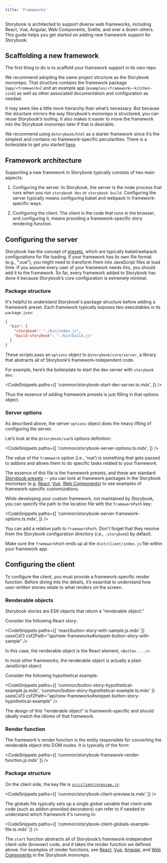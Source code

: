 ```yaml
---
title: 'Frameworks'
---
```


Storybook is architected to support diverse web frameworks, including React, Vue, Angular, Web Components, Svelte, and over a dozen others. This guide helps you get started on adding new framework support for Storybook.

## Scaffolding a new framework

The first thing to do is to scaffold your framework support in its own repo.

We recommend adopting the same project structure as the Storybook monorepo. That structure contains the framework package (`app/<framework>`) and an example app (`examples/<framework>-kitchen-sink`) as well as other associated documentation and configuration as needed.

It may seem like a little more hierarchy than what’s necessary. But because the structure mirrors the way Storybook’s monorepo is structured, you can reuse Storybook’s tooling. It also makes it easier to move the framework into the Storybook monorepo later if that is desirable.

We recommend using `@storybook/html` as a starter framework since it’s the simplest and contains no framework-specific peculiarities. There is a boilerplate to get you started [here](https://github.com/CodeByAlex/storybook-framework-boilerplate).

## Framework architecture

Supporting a new framework in Storybook typically consists of two main aspects:

1. Configuring the server. In Storybook, the server is the node process that runs when you run `storybook dev` or `storybook build`. Configuring the server typically means configuring babel and webpack in framework-specific ways.

2. Configuring the client. The client is the code that runs in the browser, and configuring it, means providing a framework-specific story rendering function.

## Configuring the server

Storybook has the concept of [presets](../addons/writing-presets.md), which are typically babel/webpack configurations for file loading. If your framework has its own file format (e.g., “.vue”), you might need to transform them into JavaScript files at load time. If you assume every user of your framework needs this, you should add it to the framework. So far, every framework added to Storybook has done it because Storybook’s core configuration is extremely minimal.

### Package structure

It's helpful to understand Storybook's package structure before adding a framework preset. Each framework typically exposes two executables in its `package.json`:

```json
{
  "bin": {
    "storybook": "./bin/index.js",
    "build-storybook": "./bin/build.js"
  }
}
```

These scripts pass an `options` object to `@storybook/core/server`, a library that abstracts all of Storybook’s framework-independent code.

For example, here’s the boilerplate to start the dev server with `storybook dev`:

<CodeSnippets
paths={[
'common/storybook-start-dev-server.ts.mdx',
]}
/>

Thus the essence of adding framework presets is just filling in that options object.

### Server options

As described above, the server `options` object does the heavy lifting of configuring the server.

Let’s look at the `@storybook/vue`’s options definition:

<CodeSnippets
paths={[
'common/storybook-server-options.ts.mdx',
]}
/>

The value of the `framework` option (i.e., ‘vue’) is something that gets passed to addons and allows them to do specific tasks related to your framework.

The essence of this file is the framework presets, and these are standard [Storybook presets](../addons/writing-presets.md) -- you can look at framework packages in the Storybook monorepo (e.g. [React](https://github.com/storybookjs/storybook/blob/main/app/react/src/server/options.ts), [Vue](https://github.com/storybookjs/storybook/blob/main/app/vue/src/server/options.ts), [Web Components](https://github.com/storybookjs/storybook/blob/main/app/web-components/src/server/options.ts)) to see examples of framework-specific customizations.

While developing your custom framework, not maintained by Storybook, you can specify the path to the location file with the `frameworkPath` key:

<CodeSnippets
paths={[
'common/storybook-server-framework-options.ts.mdx',
]}
/>

You can add a relative path to `frameworkPath`. Don't forget that they resolve from the Storybook configuration directory (i.e., `.storybook`) by default.

Make sure the `frameworkPath` ends up at the `dist/client/index.js` file within your framework app.

## Configuring the client

To configure the client, you must provide a framework-specific render function. Before diving into the details, it’s essential to understand how user-written stories relate to what renders on the screen.

### Renderable objects

Storybook stories are ES6 objects that return a “renderable object.”

Consider the following React story:

<CodeSnippets
paths={[
'react/button-story-with-sample.js.mdx'
]}
usesCsf3
csf2Path="api/new-frameworks#snippet-button-story-with-sample"
/>

In this case, the renderable object is the React element, `<Button .../>`.

In most other frameworks, the renderable object is actually a plain JavaScript object.

Consider the following hypothetical example:

<CodeSnippets
paths={[
'common/button-story-hypothetical-example.js.mdx',
'common/button-story-hypothetical-example.ts.mdx'
]}
usesCsf3
csf2Path="api/new-frameworks#snippet-button-story-hypothetical-example"
/>

The design of this “renderable object” is framework-specific and should ideally match the idioms of that framework.

### Render function

The framework's render function is the entity responsible for converting the renderable object into DOM nodes. It is typically of the form:

<CodeSnippets
paths={[
'common/storybook-framework-render-function.js.mdx'
]}
/>

### Package structure

On the client side, the key file is [`src/client/preview.js`](../configure/index.md#configure-story-rendering):

<CodeSnippets
paths={[
'common/storybook-client-preview.ts.mdx'
]}
/>

The globals file typically sets up a single global variable that client-side code (such as addon-provided decorators) can refer to if needed to understand which framework it's running in:

<CodeSnippets
paths={[
'common/storybook-client-globals-example-file.ts.mdx'
]}
/>

The `start` function abstracts all of Storybook’s framework-independent client-side (browser) code, and it takes the render function we defined above. For examples of render functions, see [React](https://github.com/storybookjs/storybook/blob/main/app/react/src/client/preview/render.tsx), [Vue](https://github.com/storybookjs/storybook/blob/main/app/vue/src/client/preview/render.ts), [Angular](https://github.com/storybookjs/storybook/blob/main/app/angular/src/client/preview/render.ts), and [Web Components](https://github.com/storybookjs/storybook/blob/main/app/web-components/src/client/preview/render.ts) in the Storybook monorepo.
